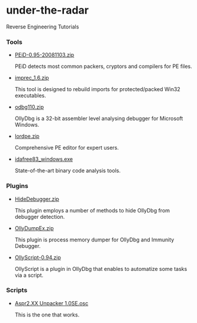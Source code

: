 # under-the-radar
Reverse Engineering Tutorials

### Tools
- [PEiD-0.95-20081103.zip](http://www.softpedia.com/get/Programming/Packers-Crypters-Protectors/PEiD-updated.shtml)

  PEiD detects most common packers, cryptors and compilers for PE files.

- [imprec_1.6.zip](https://github.com/trietptm/Import_REConstructor-Archive)

  This tool is designed to rebuild imports for protected/packed Win32 executables.

- [odbg110.zip](http://www.ollydbg.de/odbg110.zip)

  OllyDbg is a 32-bit assembler level analysing debugger for Microsoft Windows.

- [lordpe.zip](https://www.softpedia.com/get/Programming/File-Editors/LordPE.shtml)

  Comprehensive PE editor for expert users.

- [idafree83_windows.exe](https://out7.hex-rays.com/files/idafree83_windows.exe)

  State-of-the-art binary code analysis tools.

### Plugins
- [HideDebugger.zip](https://www.aldeid.com/wiki/OllyDbg/HideDebugger)

  This plugin employs a number of methods to hide OllyDbg from debugger detection.

- [OllyDumpEx.zip](https://low-priority.appspot.com/ollydumpex/OllyDumpEx.zip)

  This plugin is process memory dumper for OllyDbg and Immunity Debugger.

- [OllyScript-0.94.zip](http://www.openrce.org/downloads/download_file/106)

  OllyScript is a plugin in OllyDbg that enables to automatize some tasks via a script.

### Scripts
- [Aspr2.XX Unpacker 1.0SE.osc](https://github.com/re4lfl0w/lena_reversing/blob/master/snd-reversingwithlena-tutorials/snd-reversingwithlena-tutorial39.tutorial/files/Aspr2.XX%20Unpacker%201.0SE.osc)

  This is the one that works.
